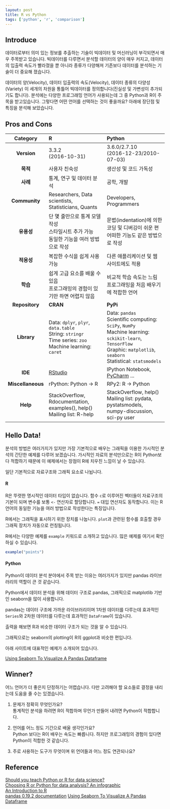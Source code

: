 ```yaml
---
layout: post
title: R vs Python
tags: ['python', 'r', 'comparison']
---
```


## Introduce

데이터로부터 의미 있는 정보를 추출하는 기술이 빅데이터 및 머신러닝이 부각되면서 매우 주목받고 있습니다. 빅데이터를 다루면서 분석할 데이터의 양이 매우 커지고, 데이터의 입출력 속도가 빨라졌을 뿐 아니라 종류가 다양해져 기존보다 데이터를 분석하는 기술이 더 중요해 졌습니다.

데이터의 양(Velocity), 데이터 입출력의 속도(Velocity), 데이터 종류의 다양성(Variety) 이 세개의 차원을 통틀어 빅데이터를 정의합니다(진실성 및 가변성이 추가되기도 합니다).
분석에는 다양한 프로그래밍 언어가 사용되는데 그 중 Python과 R이 주목을 받고있습니다. 그렇다면 어떤 언어를 선택하는 것이 좋을까요?
아래에 장단점 및 특징을 분석해 보았습니다.

## Pros and Cons

| Category | R | Python |  
|:---:|:---|:---|  
| **Version** | 3.3.2<br>(2016-10-31) | 3.6.0/2.7.10<br>(2016-12-23/2010-07-03) |  
| **목적** | 사용자 친숙성 | 생산성 및 코드 가독성 |
| **사례** | 통계, 연구 및 데이터 분석 | 공학, 개발 |  
| **Community** | Researchers, Data scientists, Statisticians, Quants | Developers, Programmers |  
| **유용성** | 단 몇 줄만으로 통계 모델 작성<br>스타일시트 추가 가능<br>동일한 기능을 여러 방법으로 작성 | 문법(indentation)에 의한 코딩 및 디버깅이 쉬운 편<br>어떠한 기능도 같은 방법으로 작성 |  
| **적응성** | 복잡한 수식을 쉽게 사용가능 | 다른 애플리케이션 및 웹 사이트에도 적용 |  
| **학습** | 쉽게 고급 요소를 배울 수 있음<br>프로그래밍의 경험이 있기만 하면 어렵지 않음 | 비교적 학습 속도는 느림<br>프로그래밍을 처음 배우기에 적합한 언어 |  
| **Repository** | **CRAN** | **PyPi** |  
| **Library** | Data: `dplyr`, `plyr`, `data.table`<br>String: `stringr`<br>Time series: `zoo`<br>Machine learning: `caret` | Data: `pandas`<br>Scientific computing: `SciPy`, `NumPy`<br>Machine learning: `sckikit-learn`, `TensorFlow`<br>Graphic: `matplotlib`, `seaborn`<br>Statistical: `statsmodels`|  
| **IDE** | [RStudio](//www.rstudio.com/) | IPython Notebook, [PyCharm](//www.jetbrains.com/pycharm/) ... |  
| **Miscellaneous** | rPython: Python → R | RPy2: R → Python |  
| **Help** | StackOverflow, Rdocumentation, examples(), help()<br>Mailing list: R-help | StackOverflow, help()<br>Mailing list: pydata, pystatsmodels, numpy-discussion, sci-py user |

## Hello Data!

분석의 방법은 여러가지가 있지만 가장 기본적으로 배우는 그래픽을 이용한 가시적인 분석의 간단한 예제를 다루어 보겠습니다. 가시적인 자료의 분석만으로는 R이 Python보다 적합하기 때문에 이 예제에서는 장점이 R에 치우친 느낌이 날 수 있습니다.

일단 기본적으로 자료구조와 그래픽 요소로 나뉩니다.

#### R

R은 뚜렷한 명시적인 데이터 타입이 없습니다. 함수 `c`로 이루어진 벡터들이 자료구조의 기본이 되며 변수를 보통 `<-` 연산자로 할당합니다.
`=` 대입 연산자도 동작합니다. 이는 R 언어의 동일한 기능을 여러 방법으로 작성한다는 특징입니다.

R에서는 그래픽을 표시하기 위한 장치를 나눕니다. `plot`과 관련된 함수를 호출할 경우 그래픽 장치가 자동으로 런칭됩니다.

R에서는 다양한 예제를 `example` 키워드로 소개하고 있습니다. 많은 예제를 여기서 확인하실 수 있습니다.

```r
example("points")
```

#### Python

Python이 데이터 분석 분야에서 주목 받는 이유는 여러가지가 있지만 pandas 라이브러리의 역할이 큰 것 같습니다.

Python에서 데이터 분석을 위해 데이터 구조로 pandas, 그래픽으로 matplotlib 기반인 seaborn을 많이 사용합니다.

pandas는 데이터 구조에 가까운 라이브러리이며 1차원 데이터를 다루는데 효과적인 `Series`와 2차원 데이터를 다루는데 효과적인 `DataFrame`이 있습니다.

출력을 해보면 R과 비슷한 데이터 구조가 되는 것을 알 수 있습니다.

그래픽으로는 seaborn의 plotting이 R의 ggplot과 비슷한 편입니다.

아래 사이트에 대표적인 예제가 소개되어 있습니다.

[Using Seaborn To Visualize A Pandas Dataframe](//chrisalbon.com/python/pandas_with_seaborn.html)

## Winner?

어느 언어가 더 좋은지 단정하기는 어렵습니다.
다만 고려해야 할 요소들로 결정을 내리는데 도움을 줄 수는 있겠습니다.

1. 문제가 정확히 무엇인가요?  
통계적인 분석을 하려면 R이 적합하며 무언가 만들어 내려면 Python이 적합합니다.

1. 언어를 어느 정도 기간으로 배울 생각인가요?  
Python 보다는 R이 배우는 속도는 빠릅니다. 하지만 프로그래밍의 경험이 있다면 Python이 적합한 것 같습니다.

1. 주로 사용하는 도구가 무엇이며 위 언어들과 어느 정도 연관되나요?  

## Reference

[Should you teach Python or R for data science?](//www.dataschool.io/python-or-r-for-data-science/)  
[Choosing R or Python for data analysis? An infographic](//www.datacamp.com/community/tutorials/r-or-python-for-data-analysis#gs.FhKPRRw)  
[An Introduction to R](//cran.r-project.org/doc/manuals/R-intro.html)  
[pandas 0.19.2 documentation](//pandas.pydata.org/pandas-docs/stable/visualization.html)
[Using Seaborn To Visualize A Pandas Dataframe](//chrisalbon.com/python/pandas_with_seaborn.html)